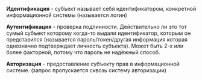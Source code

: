 **Идентификация** - субъект называет себя идентификатором, конкретной информационной системы (называется логин)

**Аутентификация** - проверка подлинности. Действительно ли это тот сумый субъект которому когда-то выдали идентификатор, которым он представился (называется пароль/токен/другая информация которая однозначно подтверждает личность субъекта). Может быть 2-х или более факторной, потому что пароль не надёжный способ. 

**Авторизация** - предоставление субъекту прав в информационной системе. (запрос пропускается сквозь систему авторизации)


